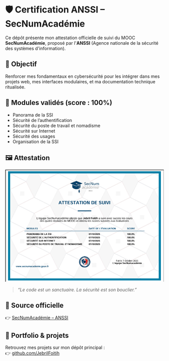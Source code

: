# 🛡️ Certification ANSSI – SecNumAcadémie

Ce dépôt présente mon attestation officielle de suivi du MOOC **SecNumAcadémie**, proposé par l'**ANSSI** (Agence nationale de la sécurité des systèmes d'information).

## 🎯 Objectif

Renforcer mes fondamentaux en cybersécurité pour les intégrer dans mes projets web, mes interfaces modulaires, et ma documentation technique ritualisée.

## 📜 Modules validés (score : 100%)

- Panorama de la SSI  
- Sécurité de l’authentification  
- Sécurité du poste de travail et nomadisme  
- Sécurité sur Internet  
- Sécurité des usages  
- Organisation de la SSI

## 🖼️ Attestation

![Attestation ANSSI](./certification-bases-cybersecurite-anssi-mooc.PNG)

> *“Le code est un sanctuaire. La sécurité est son bouclier.”*

## 🔗 Source officielle

👉 [SecNumAcadémie – ANSSI](https://www.secnumacademie.gouv.fr)

## 📁 Portfolio & projets

Retrouvez mes projets sur mon dépôt principal :  
👉 [github.com/JebrilFoitih](https://github.com/JebrilFoitih)

